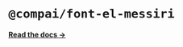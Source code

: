 # `@compai/font-el-messiri`

[**Read the docs &rarr;**](https://components.ai/docs/typefaces/el-messiri)
